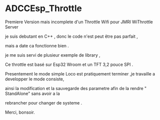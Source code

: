 # ADCCEsp_Throttle
Premiere Version mais incomplete d'un Throttle Wifi pour JMRI WiThrottle Server

je suis debutant en C++ , donc le code n'est peut être pas parfait ,

mais a date ca fonctionne bien .

je me suis servi de plusieur exemple de library ,

Ce throttle est basé sur Esp32 Wroom et un TFT 3,2 pouce SPI .

Presentement le mode simple Loco est pratiquement terminer ,je travaille a developper le mode consiste,

ainsi la modification et la sauvegarde des parametre afin de la rendre " StandAlone" sans avoir a la

rebrancher pour changer de systeme .


Merci, bonsoir.
